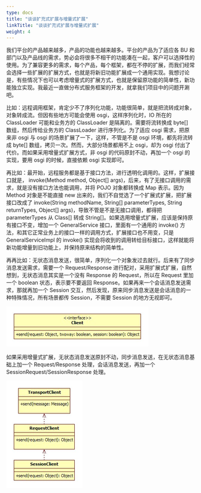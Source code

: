 ```yaml
---
type: docs
title: "谈谈扩充式扩展与增量式扩展"
linkTitle: "谈谈扩充式扩展与增量式扩展"
weight: 4
---
```



我们平台的产品越来越多，产品的功能也越来越多。平台的产品为了适应各 BU 和部门以及产品线的需求，势必会将很多不相干的功能凑在一起，客户可以选择性的使用。为了兼容更多的需求，每个产品，每个框架，都在不停的扩展，而我们经常会选择一些扩展的扩展方式，也就是将新旧功能扩展成一个通用实现。我想讨论是，有些情况下也可以考虑增量式的扩展方式，也就是保留原功能的简单性，新功能独立实现。我最近一直做分布式服务框架的开发，就拿我们项目中的问题开涮吧。 

比如：远程调用框架，肯定少不了序列化功能，功能很简单，就是把流转成对象，对象转成流。但因有些地方可能会使用 osgi，这样序列化时，IO 所在的 ClassLoader 可能和业务方的 ClassLoader 是隔离的。需要将流转换成 byte[] 数组，然后传给业务方的 ClassLoader 进行序列化。为了适应 osgi 需求，把原来非 osgi 与 osgi 的场景扩展了一下，这样，不管是不是 osgi 环境，都先将流转成 byte[] 数组，拷贝一次。然而，大部分场景都用不上 osgi，却为 osgi 付出了代价。而如果采用增量式扩展方式，非 osgi 的代码原封不动，再加一个 osgi 的实现，要用 osgi 的时候，直接依赖 osgi 实现即可。 

再比如：最开始，远程服务都是基于接口方法，进行透明化调用的。这样，扩展接口就是， invoke(Method method, Object[] args)，后来，有了无接口调用的需求，就是没有接口方法也能调用，并将 POJO 对象都转换成 Map 表示。因为 Method 对象是不能直接 new 出来的，我们不自觉选了一个扩展式扩展，把扩展接口改成了 invoke(String methodName, String[] parameterTypes, String returnTypes, Object[] args)，导致不管是不是无接口调用，都得把 parameterTypes 从 Class[] 转成 String[]。如果选用增量式扩展，应该是保持原有接口不变，增加一个 GeneralService 接口，里面有一个通用的 invoke() 方法，和其它正常业务上的接口一样的调用方式，扩展接口也不用变，只是 GeneralServiceImpl 的 invoke() 实现会将收到的调用转给目标接口，这样就能将新功能增量到旧功能上，并保持原来结构的简单性。 

再再比如：无状态消息发送，很简单，序列化一个对象发过去就行。后来有了同步消息发送需求，需要一个 Request/Response 进行配对，采用扩展式扩展，自然想到，无状态消息其实是一个没有 Response 的 Request，所以在 Request 里加一个 boolean 状态，表示要不要返回 Response。如果再来一个会话消息发送需求，那就再加一个 Session 交互，然后发现，原来同步消息发送是会话消息的一种特殊情况，所有场景都传 Session，不需要 Session 的地方无视即可。

![open-expand](/imgs/dev/open-expand.jpg)

如果采用增量式扩展，无状态消息发送原封不动，同步消息发送，在无状态消息基础上加一个 Request/Response 处理，会话消息发送，再加一个 SessionRequest/SessionResponse 处理。 

![close-expand](/imgs/dev/close-expand.jpg)